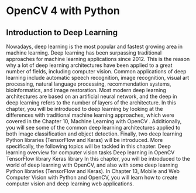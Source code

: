 # OpenCV 4 with Python
## Introduction to Deep Learning
Nowadays, deep learning is the most popular and fastest growing area in machine learning. Deep
learning has been surpassing traditional approaches for machine learning applications since
2012. This is the reason why a lot of deep learning architectures have been applied to a great number
of fields, including computer vision. Common applications of deep learning include automatic speech
recognition, image recognition, visual art processing, natural language processing, recommendation
systems, bioinformatics, and image restoration. Most modern deep learning architectures are based on
an artificial neural network, and the deep in deep learning refers to the number of layers of the
architecture.
In this chapter, you will be introduced to deep learning by looking at the differences with traditional
machine learning approaches, which were covered in the Chapter 10, Machine Learning with OpenCV
. Additionally, you will see some of the common deep learning architectures applied to both image
classification and object detection. Finally, two deep learning Python libraries (TensorFlow and
Keras) will be introduced.
More specifically, the following topics will be tackled in this chapter:
Deep learning overview for computer vision tasks
Deep learning in OpenCV
TensorFlow library
Keras library
In this chapter, you will be introduced to the world of deep learning with OpenCV, and also with
some deep learning Python libraries (TensorFlow and Keras). In Chapter 13, Mobile and Web
Computer Vision with Python and OpenCV, you will learn how to create computer vision and deep
learning web applications.
